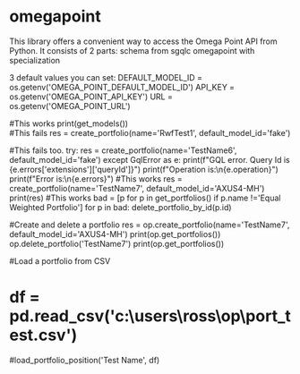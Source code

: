 # omegapoint
This library offers a convenient way to access the Omega Point API from Python. It consists of 2 parts: 
    schema from sgqlc 
    omegapoint with specialization


3 default values you can set: 
DEFAULT_MODEL_ID = os.getenv('OMEGA_POINT_DEFAULT_MODEL_ID')
API_KEY = os.getenv('OMEGA_POINT_API_KEY')
URL = os.getenv('OMEGA_POINT_URL')


#This works
print(get_models())    
#This fails
res = create_portfolio(name='RwfTest1', default_model_id='fake')

#This fails too.
try:
    res = create_portfolio(name='TestName6', default_model_id='fake')
except GqlError as e:
    print(f"GQL error. Query Id is {e.errors['extensions']['queryId']}")
    print(f"Operation is:\n{e.operation}")
    print(f"Error is:\n{e.errors}")
#This works
res = create_portfolio(name='TestName7', default_model_id='AXUS4-MH')
print(res)
#This works
bad = [p for p in get_portfolios() if p.name !='Equal Weighted Portfolio']
for p in bad:
    delete_portfolio_by_id(p.id)

#Create and delete a portfolio
res = op.create_portfolio(name='TestName7', default_model_id='AXUS4-MH')
print(op.get_portfolios())
op.delete_portfolio('TestName7')
print(op.get_portfolios())

#Load a portfolio from CSV 
# df = pd.read_csv('c:\\users\\ross\\op\\port_test.csv')
#load_portfolio_position('Test Name', df)


